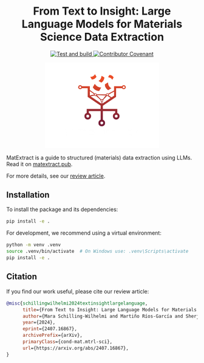 <h1 align="center">
  From Text to Insight: Large Language Models for Materials Science Data Extraction
</h1>

<p align="center">
    <a href="https://github.com/lamalab-org/matextract-book/actions/workflows/tests.yml">
        <img alt="Test and build" src="https://github.com/lamalab-org/matextract-book/actions/workflows/publish.yml/badge.svg" />
    </a>
    <a href="https://github.com/lamalab-org/matextract-book/blob/main/.github/CODE_OF_CONDUCT.md">
        <img src="https://img.shields.io/badge/Contributor%20Covenant-2.1-4baaaa.svg" alt="Contributor Covenant"/>
    </a>
</p>

<p align="center">
<picture>
  <source media="(prefers-color-scheme: dark)" srcset="./_static/images/logo_white.png">
  <img alt="MatExtract" src="./_static/images/logo_white.png" width='300px'>
</picture>
</p>

MatExtract is a guide to structured (materials) data extraction using LLMs.
Read it on [matextract.pub](https://matextract.pub).

For more details, see our [review article](https://arxiv.org/abs/2407.16867).

## Installation

To install the package and its dependencies:

```bash
pip install -e .
```

For development, we recommend using a virtual environment:

```bash
python -m venv .venv
source .venv/bin/activate  # On Windows use: .venv\Scripts\activate
pip install -e .
```

## Citation

If you find our work useful, please cite our review article:

``` bibtex
@misc{schillingwilhelmi2024textinsightlargelanguage,
      title={From Text to Insight: Large Language Models for Materials Science Data Extraction},
      author={Mara Schilling-Wilhelmi and Martiño Ríos-García and Sherjeel Shabih and María Victoria Gil and Santiago Miret and Christoph T. Koch and José A. Márquez and Kevin Maik Jablonka},
      year={2024},
      eprint={2407.16867},
      archivePrefix={arXiv},
      primaryClass={cond-mat.mtrl-sci},
      url={https://arxiv.org/abs/2407.16867},
}
```
